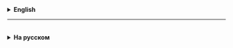 <details>
  <summary style="cursor: pointer;"><b>English</b></summary>



</details>

<hr>

<details style="padding-top: 18px">
  <summary style="cursor: pointer;"><b>На русском</b></summary>

## 0. Написание кода
* Код всегда нужно писать так, будто вы делаете это для другого человека.
* Лучший код - самодокументируемый. Это значит, что в нем интуитивно понятно что и зачем нужно.
* 80% работы это выбор идентификаторов. Идентификатор должен быть:
  * Написанным на английском. Не на русском, не на немецком, а именно на английском и английскими словами.
  * Никаких не общеизвестных аббревиатур или сокращений.
    * Крайне очевидные сокращения разрешаются, но это только те, которые есть в коде.
    * Например `InputStream is;` - позволяется, но `int tAmount; // tax amount` - нет. 
  * Не именовать переменные словами либо буквами с добавлением обычного числа.
    * Например, переменные r1, r2, r3, r4; или num1, num2, num3 будут очень плохо читаться.
    * Единственная ситуация когда такое разрешено, это когда есть рассчеты по формулам, в которых параметры так и записаны.
  * Пишется в стиле lowerCamelCase.
    * Это значит, что первое слово пишется с маленькой буквы, а каждое следующее с большой.
  * Должен быть существительными в именительном падеже в единственном числе.

## 1. Логические операторы
* Высказывания могут быть истинными (1, true) и ложными (0, false)
* Например:
  * сейчас лето - ложь
  * сейчас вечер - истина
  * сейчас лето **и** сейчас день - ложь
  * сейчас лето **или** вечер - истина
  * сейчас **не** лето - истина
* Операторы сравнения применяются к числовым типам данных и символам:
  * Больше >
  * Меньше <
  * Равно ==
  * Больше или равно >=
  * Меньше или равно <=
  * Не равно !=
* Логические операторы применяются к логическим выражениям, т.е. тем, тип которых будет boolean:
  * И &&
  * ИЛИ ||
  * НЕ !
* `&` - амперсанд
* `|` - вертикальный слеш
* Напоминание:
* `/` - слеш
* `\` - обратный слеш

## 1.5 Свойства операторов
* Операторы (все, не только логические) делятся на некоторые группы по различным свойствам
* По количеству значений, над которыми выполняется операция:
  * Унарные
    * `-` - унарный минус, пишется перед числом и делает его отрицательным, например `-45`
    * `!` - логическое НЕ
    * Некоторые другие...
  * Бинарные
    * Почти все арифметические, логические, побитовые и операторы присвоения, т.е. `+ - * / % || | && & == < > <= >= != = += -= /= *= %=`
    * Некоторые другие...
  * Тернарные
    * `?:` - условный тернарный оператор
* По направлению выполнения операции (ассоциативность):
  * Слева направо (L -> R)
    * Почти все бинарные операторы и тернарный
  * Справа налево (L <- R)
    * Операторы присвоения
* Например, когда есть выражение `5 + 6 + 8` будет сначала выполняться 5 + 6, а потом к результату прибавится 8
* У всех операторов с одинаковой приоритетностью всегда будет одна ассоциативность

## 2 Условный оператор
* Алгоритмы бывают трех видов:
1. Линейный - когда программа выполняется по прямой линии (одна инструкция за другой)
2. Разветвленный - когда части программы могут выполняться либо не выполняться (некоторые инструкции выполняются либо нет)
3. Цикличный - когда внутри программы одно и то же действие выполняется несколько раз (некоторые инструкции выполняются повторно)

* В Java разветвленный алгоритм реализуется через условные операторы (conditional operator)
* Синтаксис:
```
if (условие) {
	// код который надо выполнить, если условие истинно
}
```
* Этот код будет выполняться если условие истинно. Если условие ложно, никаких действий не будет.
* Если нужно сделать так, чтобы при ложном условии выполнялся другой код, используется else
```
if (условие) {
	// код который надо выполнить, если условие истинно
} else {
    // код который надо выполнить, если условие ложно
}
```
* Если нужно выполнить три или более кода в зависимости от последовательных условий, используется такая структура
```
if (условие 1) {
	// код который надо выполнить, если первое условие истинно
} else if (условие 2) {
    // код который надо выполнить, если второе условие истинно 
} else {
    // код который надо выполнить, если последнее проверенное условие истинно
}

```


</details>

